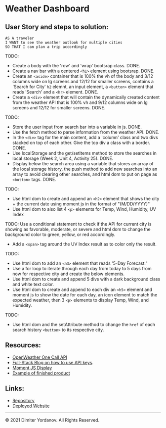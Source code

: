 # Weather Dashboard

## User Story and steps to solution:

```
AS A traveler
I WANT to see the weather outlook for multiple cities
SO THAT I can plan a trip accordingly
```

<!-- GIVEN a weather dashboard with form inputs -->
TODO:
* Create a body with the 'row' and 'wrap' bootsrap class. DONE.
* Create a nav bar with a centered `<h1>` element using bootsrap. DONE.
* Create an `<aside>` container that is 100% the vh of the body and 3/12 columns wide on lg screens and 12/12 for smaller screens, contains a 'Search for City' `h2` elemnt, an input element, a `<button>` element that reads 'Search' and a `<hr>` element. DONE.
* Create a `<div>` element that will contain the dynamically created content from the weather API that is 100% vh and 9/12 columns wide on lg screens and 12/12 for smaller screens. DONE.
<!-- WHEN I search for a city
THEN I am presented with current and future conditions for that city and that city is added to the search history -->
TODO:
* Store the user input from search bar into a variable in js. DONE.
* Use the fetch method to parse information from the weather API. DONE.
* In the `<div>` tag for the main content, add a 'column' class and two divs stacked on top of each other. Give the top div a class with a border. DONE.
* Use localStorage and the get/setItems method to store the searches in local storage (Week 2, Unit 4, Activity 25). DONE.
* Display below the search area using a variable that stores an array of the local storage history, the push method to add new searches into an array to avoid clearing other searches, and html dom to put on page as `<button>` tags. DONE.
<!-- WHEN I view current weather conditions for that city
THEN I am presented with the city name, the date, an icon representation of weather conditions, the temperature, the humidity, the wind speed, and the UV index -->
TODO:
* Use html dom to create and append an `<h2>` element that shows the city + the current date using moment js in the format of "(M/DD/YYYY)"
* Use html dom to also list 4 `<p>` elements for Temp, Wind, Humidity, UV Index
<!-- WHEN I view the UV index
THEN I am presented with a color that indicates whether the conditions are favorable, moderate, or severe -->
TODO: Use a conditional statement to check if the API for current city is showing as favorable, moderate, or severe and html dom to change the background color to green, yellow, or red accordingly.
* Add a `<span>` tag around the UV Index result as to color only the result.
<!-- WHEN I view future weather conditions for that city
THEN I am presented with a 5-day forecast that displays the date, an icon representation of weather conditions, the temperature, the wind speed, and the humidity -->
TODO:
* Use html dom to add an `<h3>` element that reads '5-Day Forecast:'
* Use a for loop to iterate through each day from today to 5 days from now for respective city and create the below elements.
* Use html dom to create and append 5 divs with a dark background class and white text color.
* Use html dom to create and append to each div an `<h5>` element and moment js to show the date for each day, an icon element to match the expected weather, then 3 `<p>` elements to display Temp, Wind, and Humidity.
<!-- WHEN I click on a city in the search history
THEN I am again presented with current and future conditions for that city -->
TODO:
* Use html dom and the setAttribute method to change the `href` of each search history `<button>` to its respective city.

## Resources:

* [OpenWeather One Call API](https://openweathermap.org/api/one-call-api)
* [Full-Stack Blog on how to use API keys](https://coding-boot-camp.github.io/full-stack/apis/how-to-use-api-keys).
* [Moment JS Display](https://momentjs.com/docs/#/displaying/)
* [Example of finished product](./assets/06-server-side-apis-homework-demo.png)


## Links:

* [Repository]()
* [Deployed Website]()
- - -
© 2021 Dimiter Yordanov. All Rights Reserved.
